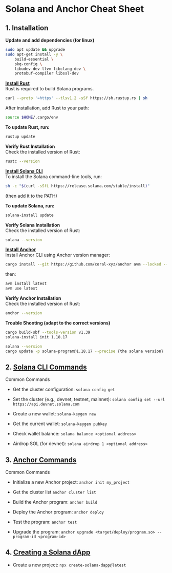# Solana and Anchor Cheat Sheet

## 1. Installation

**Update and add dependencies (for linux)**

```bash
sudo apt update && upgrade
sudo apt-get install -y \
    build-essential \
    pkg-config \
    libudev-dev llvm libclang-dev \
    protobuf-compiler libssl-dev
```

**[Install Rust](https://www.rust-lang.org/tools/install)**  
Rust is required to build Solana programs.

```bash
curl --proto '=https' --tlsv1.2 -sSf https://sh.rustup.rs | sh
```

After installation, add Rust to your path:

```bash
source $HOME/.cargo/env
```

**To update Rust, run:**

```bash
rustup update
```

**Verify Rust Installation**  
Check the installed version of Rust:

```bash
rustc --version
```

**[Install Solana CLI](https://docs.solanalabs.com/cli/install)**  
To install the Solana command-line tools, run:

```bash
sh -c "$(curl -sSfL https://release.solana.com/stable/install)"
```

(then add it to the PATH)

**To update Solana, run:**

```bash
solana-install update
```

**Verify Solana Installation**  
Check the installed version of Rust:

```bash
solana --version
```

**[Install Anchor](https://www.anchor-lang.com/docs/installation)**  
Install Anchor CLI using Anchor version manager:

```bash
cargo install --git https://github.com/coral-xyz/anchor avm --locked --force
```

then:

```bash
avm install latest
avm use latest
```

**Verify Anchor Installation**  
Check the installed version of Rust:

```bash
anchor --version
```

**Trouble Shooting (adapt to the correct versions)**

```bash
cargo build-sbf --tools-version v1.39
solana-install init 1.18.17

solana --version
cargo update -p solana-program@1.18.17 --precise {the solana version}
```

## 2. [Solana CLI Commands](https://docs.solanalabs.com/cli/usage)

Common Commands

- Get the cluster configuration: `solana config get`

- Set the cluster (e.g., devnet, testnet, mainnet): `solana config set --url https://api.devnet.solana.com`

- Create a new wallet: `solana-keygen new`

- Get the current wallet: `solana-keygen pubkey`

- Check wallet balance: `solana balance <optional address>`

- Airdrop SOL (for devnet): `solana airdrop 1 <optional address>`

## 3. [Anchor Commands](https://www.anchor-lang.com/docs/cli)

Common Commands

- Initialize a new Anchor project: `anchor init my_project`

- Get the cluster list `anchor cluster list`

- Build the Anchor program: `anchor build`

- Deploy the Anchor program: `anchor deploy`

- Test the program: `anchor test`

- Upgrade the program: `anchor upgrade <target/deploy/program.so> --program-id <program-id>`

## 4. [Creating a Solana dApp](https://github.com/solana-developers/create-solana-dapp)

- Create a new project: `npx create-solana-dapp@latest`
